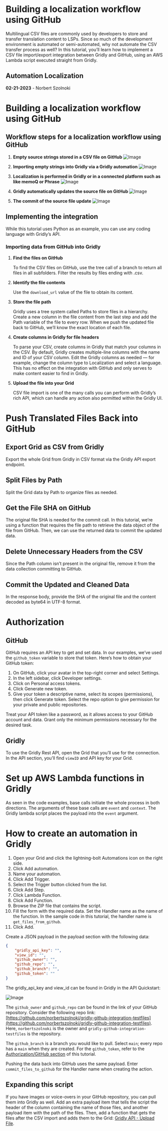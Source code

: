 # Building a localization workflow using GitHub

Multilingual CSV files are commonly used by developers to store and transfer translation content to LSPs. Since so much of the development environment is automated or semi-automated, why not automate the CSV transfer process as well? In this tutorial, you’ll learn how to implement a CSV file import/export integration between Gridly and GitHub, using an AWS Lambda script executed straight from Gridly.

## Automation Localization
**02-21-2023** - Norbert Szolnoki

# Building a localization workflow using GitHub

## Workflow steps for a localization workflow using GitHub

1. **Empty source strings stored in a CSV file on GitHub**
![Image](./resources/images/1.png)

2. **Importing empty strings into Gridly via a Gridly automation**
![Image](./resources/images/2.png)

3. **Localization is performed in Gridly or in a connected platform such as like memoQ or Phrase**
![Image](./resources/images/3.png)

4. **Gridly automatically updates the source file on GitHub**
![Image](./resources/images/4.png)

5. **The commit of the source file update**
![Image](./resources/images/5.png)

## Implementing the integration

While this tutorial uses Python as an example, you can use any coding language with Gridly’s API.

### Importing data from GitHub into Gridly

1. **Find the files on GitHub**

   To find the CSV files on GitHub, use the tree call of a branch to return all files in all subfolders. Filter the results by files ending with .csv.

2. **Identify the file contents**

   Use the `download_url` value of the file to obtain its content.

3. **Store the file path**

   Gridly uses a tree system called Paths to store files in a hierarchy. Create a new column in the file content from the last step and add the Path variable of the file to every row. When we push the updated file back to GitHub, we’ll know the exact location of each file.

4. **Create columns in Gridly for file headers**

   To parse your CSV, create columns in Gridly that match your columns in the CSV. By default, Gridly creates multiple-line columns with the name and ID of your CSV column. Edit the Gridly columns as needed — for example, change the column type to Localization and select a language. This has no effect on the integration with GitHub and only serves to make content easier to find in Gridly.

5. **Upload the file into your Grid**

   CSV file import is one of the many calls you can perform with Gridly’s rich API, which can handle any action also permitted within the Gridly UI.


# Push Translated Files Back into GitHub

## Export Grid as CSV from Gridly

Export the whole Grid from Gridly in CSV format via the Gridly API export endpoint.

## Split Files by Path

Split the Grid data by Path to organize files as needed.

## Get the File SHA on GitHub

The original file SHA is needed for the commit call. In this tutorial, we’re using a function that requires the file path to retrieve the data object of the file from GitHub. Then, we can use the returned data to commit the updated data.

## Delete Unnecessary Headers from the CSV

Since the Path column isn’t present in the original file, remove it from the data collection committing to GitHub.

## Commit the Updated and Cleaned Data

In the response body, provide the SHA of the original file and the content decoded as byte64 in UTF-8 format.

# Authorization

## GitHub

GitHub requires an API key to get and set data. In our examples, we’ve used the `github_token` variable to store that token. Here’s how to obtain your GitHub token:

1. On GitHub, click your avatar in the top-right corner and select Settings.
2. In the left sidebar, click Developer settings.
3. Click on Personal access tokens.
4. Click Generate new token.
5. Give your token a descriptive name, select its scopes (permissions), then click Generate token. Select the repo option to give permission for your private and public repositories.

Treat your API token like a password, as it allows access to your GitHub account and data. Grant only the minimum permissions necessary for the desired task.

## Gridly

To use the Gridly Rest API, open the Grid that you’ll use for the connection. In the API section, you’ll find `viewID` and API key for your Grid.

# Set up AWS Lambda functions in Gridly

As seen in the code examples, base calls initiate the whole process in both directions. The arguments of these base calls are `event` and `context`. The Gridly lambda script places the payload into the `event` argument.

# How to create an automation in Gridly

1. Open your Grid and click the lightning-bolt Automations icon on the right side.
2. Click Add automation.
3. Name your automation.
4. Click Add Trigger.
5. Select the Trigger button clicked from the list.
6. Click Add Step.
7. Click Lambda Function.
8. Click Add Function.
9. Browse the ZIP file that contains the script.
10. Fill the form with the required data. Set the Handler name as the name of the function. In the sample code in this tutorial, the handler name is `get_files_from_github`.
11. Click Add.

Create a JSON payload in the payload section with the following data:

```json
{
    "gridly_api_key": "",
    "view_id": "",
    "github_owner": "",
    "github_repo": "",
    "github_branch": "",
    "github_token": ""
}
```

The gridly_api_key and view_id can be found in Gridly in the API Quickstart:

![Image](./resources/images/6.png)

The `github_owner` and `github_repo` can be found in the link of your GitHub repository. Consider the following repo link: [https://github.com/norbertszolnoki/gridly-github-integration-testfiles](https://github.com/norbertszolnoki/gridly-github-integration-testfiles). Here, `norbertszolnoki` is the owner and `gridly-github-integration-testfiles` is the repository.

The `github_branch` is a branch you would like to pull. Select `main`; every repo has a `main` when they are created. For the `github_token`, refer to the [Authorization/GitHub section](#authorization) of this tutorial.

Pushing the data back into GitHub uses the same payload. Enter `commit_files_to_github` for the Handler name when creating the action.

## Expanding this script

If you have images or voice-overs in your GitHub repository, you can pull them into Gridly as well. Add an extra payload item that tells the script the header of the column containing the name of those files, and another payload item with the path of the files. Then, add a function that gets the files after the CSV import and adds them to the Grid: [Gridly API - Upload File](https://www.gridly.com/docs/api/#upload-file).
